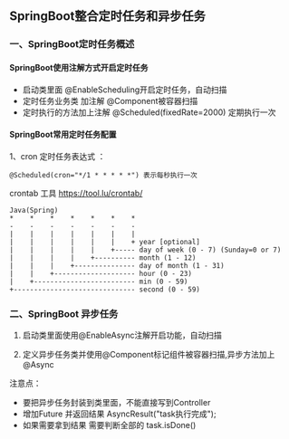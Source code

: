 ## SpringBoot整合定时任务和异步任务

### 一、SpringBoot定时任务概述

#### SpringBoot使用注解方式开启定时任务

- 启动类里面 @EnableScheduling开启定时任务，自动扫描
- 定时任务业务类 加注解 @Component被容器扫描
- 定时执行的方法加上注解 @Scheduled(fixedRate=2000) 定期执行一次

#### SpringBoot常用定时任务配置
1、cron 定时任务表达式 ：
```
@Scheduled(cron="*/1 * * * * *") 表示每秒执行一次
```
crontab 工具 https://tool.lu/crontab/

```
Java(Spring)
*    *    *    *    *    *    *
-    -    -    -    -    -    -
|    |    |    |    |    |    |
|    |    |    |    |    |    + year [optional]
|    |    |    |    |    +----- day of week (0 - 7) (Sunday=0 or 7)
|    |    |    |    +---------- month (1 - 12)
|    |    |    +--------------- day of month (1 - 31)
|    |    +-------------------- hour (0 - 23)
|    +------------------------- min (0 - 59)
+------------------------------ second (0 - 59)
```

### 二、SpringBoot 异步任务

1. 启动类里面使用@EnableAsync注解开启功能，自动扫描

2. 定义异步任务类并使用@Component标记组件被容器扫描,异步方法加上@Async

注意点： 
- 要把异步任务封装到类里面，不能直接写到Controller 
- 增加Future<String> 并返回结果 AsyncResult<String>("task执行完成"); 
- 如果需要拿到结果 需要判断全部的 task.isDone()
